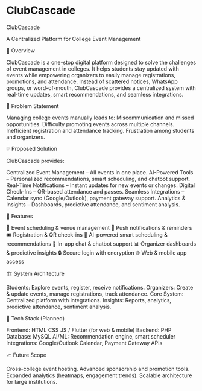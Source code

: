 # ClubCascade
ClubCascade

A Centralized Platform for College Event Management


📌 Overview

ClubCascade is a one-stop digital platform designed to solve the challenges of event management in colleges. It helps students stay updated with events while empowering organizers to easily manage registrations, promotions, and attendance.
Instead of scattered notices, WhatsApp groups, or word-of-mouth, ClubCascade provides a centralized system with real-time updates, smart recommendations, and seamless integrations.



🚩 Problem Statement

Managing college events manually leads to:
Miscommunication and missed opportunities.
Difficulty promoting events across multiple channels.
Inefficient registration and attendance tracking.
Frustration among students and organizers.



💡 Proposed Solution

ClubCascade provides:

Centralized Event Management – All events in one place.
AI-Powered Tools – Personalized recommendations, smart scheduling, and chatbot support.
Real-Time Notifications – Instant updates for new events or changes.
Digital Check-Ins – QR-based attendance and passes.
Seamless Integrations – Calendar sync (Google/Outlook), payment gateway support.
Analytics & Insights – Dashboards, predictive attendance, and sentiment analysis.



🔑 Features

📅 Event scheduling & venue management
🔔 Push notifications & reminders
🎟️ Registration & QR check-ins
🤖 AI-powered smart scheduling & recommendations
💬 In-app chat & chatbot support
📊 Organizer dashboards & predictive insights
🔒 Secure login with encryption
🌐 Web & mobile app access



🏗️ System Architecture

Students: Explore events, register, receive notifications.
Organizers: Create & update events, manage registrations, track attendance.
Core System: Centralized platform with integrations.
Insights: Reports, analytics, predictive attendance, sentiment analysis.



🚀 Tech Stack (Planned)

Frontend: HTML CSS JS / Flutter (for web & mobile)
Backend: PHP
Database: MySQL 
AI/ML: Recommendation engine, smart scheduler
Integrations: Google/Outlook Calendar, Payment Gateway APIs



📈 Future Scope

Cross-college event hosting.
Advanced sponsorship and promotion tools.
Expanded analytics (heatmaps, engagement trends).
Scalable architecture for large institutions.
